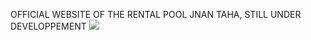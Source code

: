 OFFICIAL WEBSITE OF THE RENTAL POOL JNAN TAHA, STILL UNDER DEVELOPPEMENT
<img src="https://t.bkit.co/w_649b22cf170b8.gif" />
